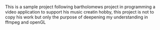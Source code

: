 #####
This is a sample project following bartholomews project in programming a video application to support his music creatin hobby, this project is not to copy his work but only the purpose of deepening my understanding in ffmpeg and openGL
